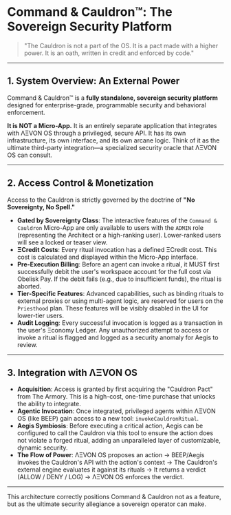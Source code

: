 # Command & Cauldron™: The Sovereign Security Platform

> "The Cauldron is not a part of the OS. It is a pact made with a higher power. It is an oath, written in credit and enforced by code."

---

## 1. System Overview: An External Power

Command & Cauldron™ is a **fully standalone, sovereign security platform** designed for enterprise-grade, programmable security and behavioral enforcement.

**It is NOT a Micro-App.** It is an entirely separate application that integrates with ΛΞVON OS through a privileged, secure API. It has its own infrastructure, its own interface, and its own arcane logic. Think of it as the ultimate third-party integration—a specialized security oracle that ΛΞVON OS can consult.

---

## 2. Access Control & Monetization

Access to the Cauldron is strictly governed by the doctrine of **"No Sovereignty, No Spell."**

-   **Gated by Sovereignty Class**: The interactive features of the `Command & Cauldron` Micro-App are only available to users with the `ADMIN` role (representing the Architect or a high-ranking user). Lower-ranked users will see a locked or teaser view.
-   **ΞCredit Costs**: Every ritual invocation has a defined ΞCredit cost. This cost is calculated and displayed within the Micro-App interface.
-   **Pre-Execution Billing**: Before an agent can invoke a ritual, it MUST first successfully debit the user's workspace account for the full cost via Obelisk Pay. If the debit fails (e.g., due to insufficient funds), the ritual is aborted.
-   **Tier-Specific Features**: Advanced capabilities, such as binding rituals to external proxies or using multi-agent logic, are reserved for users on the `Priesthood` plan. These features will be visibly disabled in the UI for lower-tier users.
-   **Audit Logging**: Every successful invocation is logged as a transaction in the user's Ξconomy Ledger. Any unauthorized attempt to access or invoke a ritual is flagged and logged as a security anomaly for Aegis to review.

---

## 3. Integration with ΛΞVON OS

-   **Acquisition**: Access is granted by first acquiring the "Cauldron Pact" from The Armory. This is a high-cost, one-time purchase that unlocks the ability to integrate.
-   **Agentic Invocation**: Once integrated, privileged agents within ΛΞVON OS (like BEEP) gain access to a new tool: `invokeCauldronRitual`.
-   **Aegis Symbiosis**: Before executing a critical action, Aegis can be configured to call the Cauldron via this tool to ensure the action does not violate a forged ritual, adding an unparalleled layer of customizable, dynamic security.
-   **The Flow of Power**: ΛΞVON OS proposes an action -> BEEP/Aegis invokes the Cauldron's API with the action's context -> The Cauldron's external engine evaluates it against its rituals -> It returns a verdict (ALLOW / DENY / LOG) -> ΛΞVON OS enforces the verdict.

---

This architecture correctly positions Command & Cauldron not as a feature, but as the ultimate security allegiance a sovereign operator can make.
